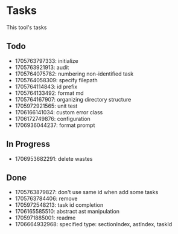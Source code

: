 # Tasks

This tool's tasks

## Todo

* 1705763797333: initialize
* 1705763921913: audit
* 1705764075782: numbering non-identified task
* 1705764058309: specify filepath
* 1705764114843: id prefix
* 1705764133492: format md
* 1705764167907: organizing directory structure
* 1705972921565: unit test
* 1706166141034: custom error class
* 1706172749876: configuration
* 1706936044237: format prompt

## In Progress

* 1706953682291: delete wastes

## Done

* 1705763879827: don't use same id when add some tasks
* 1705763784406: remove
* 1705972548213: task id completion
* 1706165585510: abstract ast manipulation
* 1705971885001: readme
* 1706664932968: specified type: sectionIndex, astIndex, taskId
